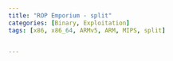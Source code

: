 ```yaml
---
title: "ROP Emporium - split"
categories: [Binary, Exploitation]
tags: [x86, x86_64, ARMv5, ARM, MIPS, split]


---
```


